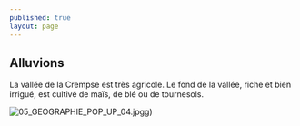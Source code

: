 ```yaml
---
published: true
layout: page
---
```



## Alluvions

La vallée de la Crempse est très agricole. Le fond de la vallée, riche et bien irrigué, est cultivé de maïs, de blé ou de tournesols.

![05_GEOGRAPHIE_POP_UP_04.jpg]({{site.baseurl}}/data/images/5/geographie/05_GEOGRAPHIE_POP_UP_04.jpg)g)
